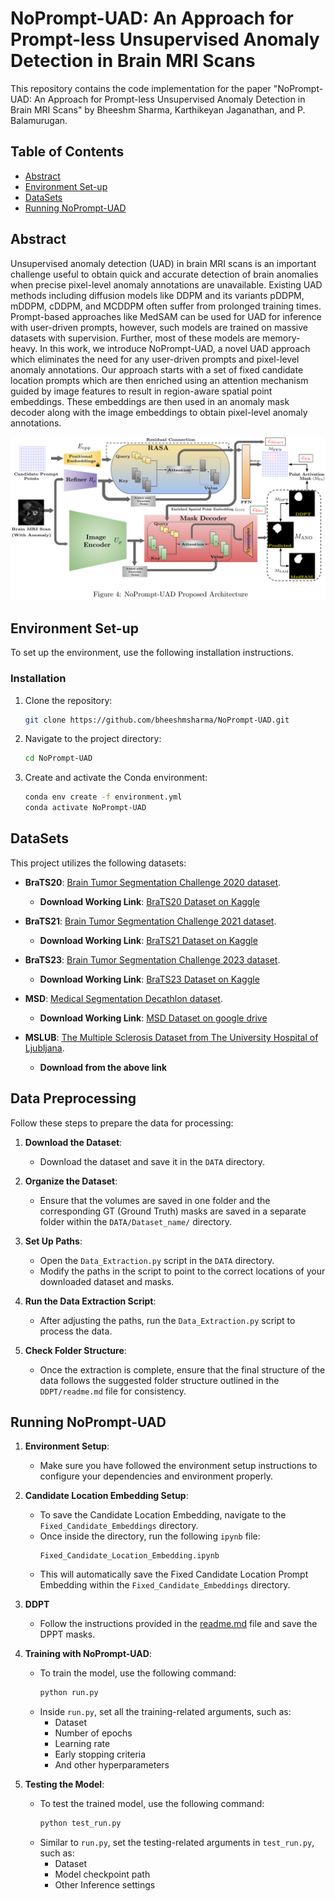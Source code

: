 # NoPrompt-UAD: An Approach for Prompt-less Unsupervised Anomaly Detection in Brain MRI Scans

This repository contains the code implementation for the paper "NoPrompt-UAD: An Approach for Prompt-less Unsupervised Anomaly Detection in Brain MRI Scans" by Bheeshm Sharma, Karthikeyan Jaganathan, and P. Balamurugan.

## Table of Contents
- [Abstract](#Abstract)
- [Environment Set-up](#environment-set-up)
- [DataSets](#datasets)
- [Running NoPrompt-UAD](#Running-NoPrompt-UAD)
  
## Abstract
Unsupervised anomaly detection (UAD) in brain MRI scans is an important challenge useful to obtain quick and accurate detection of brain anomalies when precise pixel-level anomaly annotations are unavailable. Existing UAD methods including diffusion models like DDPM and its variants pDDPM, mDDPM, cDDPM, and MCDDPM often suffer from prolonged training times. Prompt-based approaches like MedSAM can be used for UAD for inference with user-driven prompts, however, such models are trained on massive datasets with supervision. Further, most of these models are memory-heavy. In this work, we introduce NoPrompt-UAD, a novel UAD approach which eliminates the need for any user-driven prompts and pixel-level anomaly annotations. Our approach starts with a set of fixed candidate location prompts which are then enriched using an attention mechanism guided by image features to result in region-aware spatial point embeddings. These embeddings are then used in an anomaly mask decoder along with the image embeddings to obtain pixel-level anomaly annotations.

![NoPrompt-UAD Overview](/Figures/NoPrompt-UAD-Figure.png)
 

## Environment Set-up
To set up the environment, use the following installation instructions.

### Installation
1. Clone the repository:
    ```bash
    git clone https://github.com/bheeshmsharma/NoPrompt-UAD.git
    
3. Navigate to the project directory:
    ```bash
    cd NoPrompt-UAD
    ```
4. Create and activate the Conda environment:
    ```bash
    conda env create -f environment.yml
    conda activate NoPrompt-UAD
    ```

## DataSets
This project utilizes the following datasets:
- **BraTS20**: [Brain Tumor Segmentation Challenge 2020 dataset](https://www.med.upenn.edu/cbica/brats2020/data.html).  
  - **Download Working Link**: [BraTS20 Dataset on Kaggle](https://www.kaggle.com/datasets/awsaf49/brats20-dataset-training-validation?resource=download-directory)

- **BraTS21**: [Brain Tumor Segmentation Challenge 2021 dataset](http://braintumorsegmentation.org/).  
  - **Download Working Link**: [BraTS21 Dataset on Kaggle](https://www.kaggle.com/datasets/dschettler8845/brats-2021-task1/data)

- **BraTS23**: [Brain Tumor Segmentation Challenge 2023 dataset](https://www.synapse.org/Synapse:syn51156910/wiki/621282).  
  - **Download Working Link**: [BraTS23 Dataset on Kaggle](https://www.kaggle.com/datasets/shakilrana/brats-2023-adult-glioma)

- **MSD**: [Medical Segmentation Decathlon dataset](http://medicaldecathlon.com/).  
  - **Download Working Link**: [MSD Dataset on google drive]([https://www.kaggle.com/datasets/shakilrana/brats-2023-adult-glioma](https://drive.google.com/drive/folders/1HqEgzS8BV2c7xYNrZdEAnrHk7osJJ--2))

- **MSLUB**: [The Multiple Sclerosis Dataset from The University Hospital of Ljubljana](https://lit.fe.uni-lj.si/en/research/resources/3D-MR-MS/).
  - **Download from the above link**

## Data Preprocessing
Follow these steps to prepare the data for processing:

1. **Download the Dataset**:
   - Download the dataset and save it in the `DATA` directory.

2. **Organize the Dataset**:
   - Ensure that the volumes are saved in one folder and the corresponding GT (Ground Truth) masks are saved in a separate folder within the `DATA/Dataset_name/` directory.

3. **Set Up Paths**:
   - Open the `Data_Extraction.py` script in the `DATA` directory.
   - Modify the paths in the script to point to the correct locations of your downloaded dataset and masks.

4. **Run the Data Extraction Script**:
   - After adjusting the paths, run the `Data_Extraction.py` script to process the data.

5. **Check Folder Structure**:
   - Once the extraction is complete, ensure that the final structure of the data follows the suggested folder structure outlined in the `DDPT/readme.md` file for consistency.

<!--
### Dataset Details

The table below provides information about the dataset details in this project:
![Dataset Split Info](/Figures/Data_split_info.png)
-->

## Running NoPrompt-UAD

1. **Environment Setup**:  
   - Make sure you have followed the environment setup instructions to configure your dependencies and environment properly.
     
2. **Candidate Location Embedding Setup**:  
   - To save the Candidate Location Embedding, navigate to the `Fixed_Candidate_Embeddings` directory.
   - Once inside the directory, run the following `ipynb` file:
     ```
     Fixed_Candidate_Location_Embedding.ipynb
     ```
    - This will automatically save the Fixed Candidate Location Prompt Embedding within the `Fixed_Candidate_Embeddings` directory.

3. **DDPT**
   - Follow the instructions provided in the [readme.md](./DDPT/readme.md) file and save the DPPT masks.  

2. **Training with NoPrompt-UAD**:  
   - To train the model, use the following command:  
     ```bash
     python run.py
     ```  
   - Inside `run.py`, set all the training-related arguments, such as:  
     - Dataset  
     - Number of epochs  
     - Learning rate  
     - Early stopping criteria  
     - And other hyperparameters  

3. **Testing the Model**:  
   - To test the trained model, use the following command:  
     ```bash
     python test_run.py
     ```  
   - Similar to `run.py`, set the testing-related arguments in `test_run.py`, such as:  
     - Dataset  
     - Model checkpoint path  
     - Other Inference settings  

<!--
### Qualitative results:
We present below a few comparisons in terms of qualitative and quantitative results.
<img alt="image" src="images/Qualitative_Results.png" style="width: 100%;" height=500>
### Quantitative results:
![Dataset Split Info](/Figures/Data_split_info.png)

## Citation
If you use this code in your research, please cite our paper:

This project draws inspiration and is developed based on the [pddpm-uad](https://github.com/FinnBehrendt/patched-Diffusion-Models-UAD) repository.
-->
